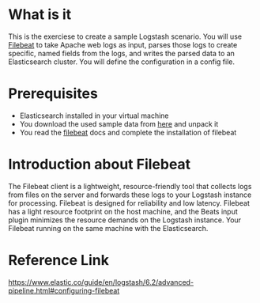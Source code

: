 # What is it
This is the exerciese to create a sample Logstash scenario. You will use [Filebeat](https://github.com/elastic/beats/tree/master/filebeat) to take Apache web logs as input, parses those logs to create specific, named fields from the logs, and writes the parsed data to an Elasticsearch cluster. You will define the configuration in a config file.


# Prerequisites
* Elasticsearch installed in your virtual machine
* You download the used sample data from [here](https://download.elastic.co/demos/logstash/gettingstarted/logstash-tutorial.log.gz) and unpack it
* You read the [filebeat](https://github.com/HuangMarco/knowledge-hub/blob/dev/elk/Filebeat/01-installation/01-installation.md) docs and complete the installation of filebeat


# Introduction about Filebeat
The Filebeat client is a lightweight, resource-friendly tool that collects logs from files on the server and forwards these logs to your Logstash instance for processing. Filebeat is designed for reliability and low latency. Filebeat has a light resource footprint on the host machine, and the Beats input plugin minimizes the resource demands on the Logstash instance. Your Filebeat running on the same machine with the Elasticsearch.




# Reference Link
https://www.elastic.co/guide/en/logstash/6.2/advanced-pipeline.html#configuring-filebeat
